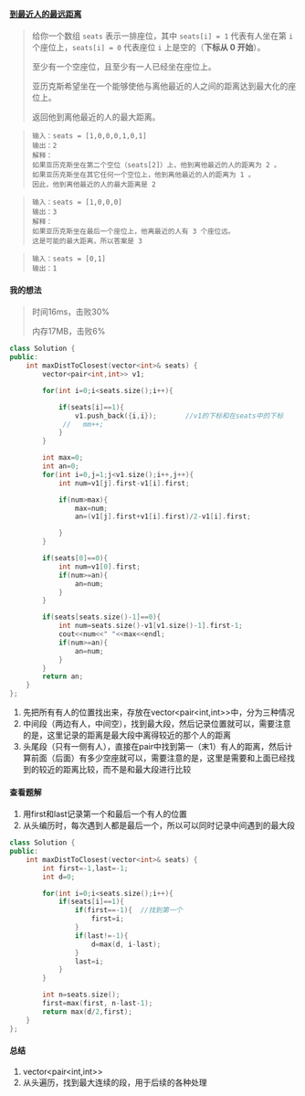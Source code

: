 #### [到最近人的最远距离](https://leetcode.cn/problems/maximize-distance-to-closest-person/description/)

> 给你一个数组 `seats` 表示一排座位，其中 `seats[i] = 1` 代表有人坐在第 `i` 个座位上，`seats[i] = 0` 代表座位 `i` 上是空的（**下标从 0 开始**）。
>
> 至少有一个空座位，且至少有一人已经坐在座位上。
>
> 亚历克斯希望坐在一个能够使他与离他最近的人之间的距离达到最大化的座位上。
>
> 返回他到离他最近的人的最大距离。

> ```
> 输入：seats = [1,0,0,0,1,0,1]
> 输出：2
> 解释：
> 如果亚历克斯坐在第二个空位（seats[2]）上，他到离他最近的人的距离为 2 。
> 如果亚历克斯坐在其它任何一个空位上，他到离他最近的人的距离为 1 。
> 因此，他到离他最近的人的最大距离是 2
> ```

> ```
> 输入：seats = [1,0,0,0]
> 输出：3
> 解释：
> 如果亚历克斯坐在最后一个座位上，他离最近的人有 3 个座位远。
> 这是可能的最大距离，所以答案是 3
> ```

> ```
> 输入：seats = [0,1]
> 输出：1
> ```



#### 我的想法

> 时间16ms，击败30%
>
> 内存17MB，击败6%

```c++
class Solution {
public:
    int maxDistToClosest(vector<int>& seats) {
        vector<pair<int,int>> v1;

        for(int i=0;i<seats.size();i++){

            if(seats[i]==1){
                v1.push_back({i,i});       //v1的下标和在seats中的下标
             //   mm++;
            }
        }

        int max=0;
        int an=0;
        for(int i=0,j=1;j<v1.size();i++,j++){
            int num=v1[j].first-v1[i].first;

            if(num>max){
                max=num;
                an=(v1[j].first+v1[i].first)/2-v1[i].first;

            }
        }

        if(seats[0]==0){
            int num=v1[0].first;
            if(num>=an){
                an=num;
            }
        }

        if(seats[seats.size()-1]==0){
            int num=seats.size()-v1[v1.size()-1].first-1;
            cout<<num<<" "<<max<<endl;
            if(num>=an){
                an=num;
            }
        }
        return an;
    }
};
```

1. 先把所有有人的位置找出来，存放在vector<pair<int,int>>中，分为三种情况
2. 中间段（两边有人，中间空），找到最大段，然后记录位置就可以，需要注意的是，这里记录的距离是最大段中离得较近的那个人的距离
3. 头尾段（只有一侧有人），直接在pair中找到第一（末1）有人的距离，然后计算前面（后面）有多少空座就可以，需要注意的是，这里是需要和上面已经找到的较近的距离比较，而不是和最大段进行比较



#### 查看题解

1. 用first和last记录第一个和最后一个有人的位置
2. 从头编历时，每次遇到人都是最后一个，所以可以同时记录中间遇到的最大段

```c++
class Solution {
public:
    int maxDistToClosest(vector<int>& seats) {
        int first=-1,last=-1;
        int d=0;

        for(int i=0;i<seats.size();i++){
            if(seats[i]==1){
                if(first==-1){  //找到第一个
                    first=i;
                }
                if(last!=-1){
                    d=max(d, i-last);
                }
                last=i;
            }
        }

        int n=seats.size();
        first=max(first, n-last-1);
        return max(d/2,first);
    }
};
```

####  总结

1. vector<pair<int,int>>
2. 从头遍历，找到最大连续的段，用于后续的各种处理


